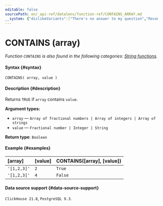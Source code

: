 ```yaml
---
editable: false
sourcePath: en/_api-ref/datalens/function-ref/CONTAINS_ARRAY.md
__system: {"dislikeVariants":["There's no answer to my question","Recommendations aren't helpful","Content does not match the title","Other"]}
---
```


# CONTAINS (array)

_Function `CONTAINS` is also found in the following categories: [String functions](CONTAINS.md)._

#### Syntax {#syntax}


```
CONTAINS( array, value )
```

#### Description {#description}
Returns `TRUE` if `array` contains `value`.

**Argument types:**
- `array` — `Array of fractional numbers | Array of integers | Array of strings`
- `value` — `Fractional number | Integer | String`


**Return type**: `Boolean`

#### Example {#examples}



| **[array]**   | **[value]**   | **CONTAINS([array], [value])**   |
|:--------------|:--------------|:---------------------------------|
| `'[1,2,3]'`   | `2`           | `True`                           |
| `'[1,2,3]'`   | `4`           | `False`                          |




#### Data source support {#data-source-support}

`ClickHouse 21.8`, `PostgreSQL 9.3`.
